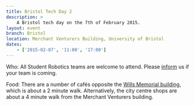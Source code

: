 ```yaml
---
title: Bristol Tech Day 2
description: >
    A Bristol tech day on the 7th of February 2015.
layout: event
branch: Bristol
location: Merchant Venturers Building, University of Bristol
dates:
    - ['2015-02-07', '11:00', '17:00']
---
```


Who: All Student Robotics teams are welcome to attend.
  Please [inform](/about/contactus) us if your team is coming.

Food: There are a number of cafés opposite the [Wills Memorial building](http://www.bristol.ac.uk/conferences-hospitality/conferences/precinct/willsmemorial), which is about a 2 minute walk.
  Alternatively, the city centre shops are about a 4 minute walk from the Merchant Venturers building.
